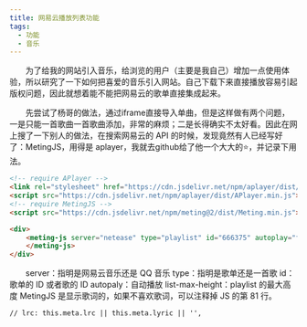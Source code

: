 ```yaml
---
title: 网易云播放列表功能
tags: 
  - 功能
  - 音乐
---
```


<style>
p{
text-indent: 2em; /*首行缩进*/
}
</style>

为了给我的网站引入音乐，给浏览的用户（主要是我自己）增加一点使用体验，所以研究了一下如何把喜爱的音乐引入网站。自己下载下来直接播放容易引起版权问题，因此就想着能不能把网易云的歌单直接集成起来。

先尝试了杨哥的做法，通过iframe直接导入单曲，但是这样做有两个问题，一是只能一首歌曲一首歌曲添加，非常的麻烦；二是长得确实不太好看。因此在网上搜了一下别人的做法，在搜索网易云的 API 的时候，发现竟然有人已经写好了：MetingJS，用得是 aplayer，我就去github给了他一个大大的⭐️，并记录下用法。

```html title="引入js"
<!-- require APlayer -->
<link rel="stylesheet" href="https://cdn.jsdelivr.net/npm/aplayer/dist/APlayer.min.css">
<script src="https://cdn.jsdelivr.net/npm/aplayer/dist/APlayer.min.js"></script>
<!-- require MetingJS -->
<script src="https://cdn.jsdelivr.net/npm/meting@2/dist/Meting.min.js"></script>
```

```html title="播放器代码"
<div>
    <meting-js server="netease" type="playlist" id="666375" autoplay="false" list-max-height=1200px>
    </meting-js>
</div>
```

server：指明是网易云音乐还是 QQ 音乐
type：指明是歌单还是一首歌
id：歌单的 ID 或者歌的 ID
autopaly：自动播放
list-max-height：playlist 的最大高度
MetingJS 是显示歌词的，如果不喜欢歌词，可以注释掉 JS 的第 81 行。

```html title="歌词控制"
// lrc: this.meta.lrc || this.meta.lyric || '',
```